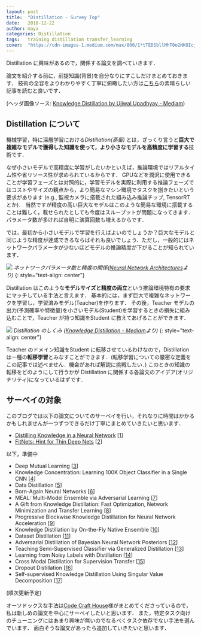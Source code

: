 ```yaml
---
layout: post
title:  "Distillation - Survey Top"
date:   2018-12-22
author: maya
categories: Distillation
tags:	training distillation transfer_learning
cover:  "https://cdn-images-1.medium.com/max/800/1*tTEDSbllMhT0o2NKOIcjog.png"
---
```


Distillation に興味があるので，関係する論文を調べていきます．

論文を紹介する前に，前提知識(背景)を自分なりにすこしだけまとめておきます．
技術の全容をよりわかりやすく丁寧に俯瞰したい方は[こちら][distill-jp]の素晴らしい記事を読むと良いです．

(ヘッダ画像ソース: [Knowledge Distillation by Ujjwal Upadhyay - Mediam][distill-eng])

## Distillation について 
機械学習，特に深層学習における*Distillation(蒸留)* とは，ざっくり言うと**巨大で複雑なモデルで獲得した知識を使って，より小さなモデルを高精度に学習する**技術です．

なぜ小さいモデルで高精度に学習がしたいかといえば，推論環境ではリアルタイム性や省リソース性が求められているからです．
GPUなどを潤沢に使用できることが学習フェーズとは対照的に，学習モデルを実際に利用する推論フェーズではコストやサイズの観点から，より簡易なマシン環境でタスクを捌きたいという要求があります (e.g., 監視カメラに搭載された組み込み推論チップ, TensorRTとか)．
当然ですが精度の高い巨大なモデルはこのような簡易な環境に搭載することは難しく，載せられたとしても今度はスループットが問題になってきます．パラメータ数が多ければ自明に演算回数も増えるからです．

では，最初から小さいモデルで学習を行えばよいのでしょうか？巨大なモデルと同じような精度が達成できるならばそれも良いでしょう．ただし，一般的にはネットワークパラメータが少ないほどモデルの推論精度が下がることが知られています．

![](https://cdn-images-1.medium.com/max/1200/1*kfpO_fJ4bc92sffY4bxnSA.jpeg)
*ネットワークパラメータ数と精度の関係([Neural Network Architectures][nna]より)*
{: style="text-align: center"}

Distillation はこのような**モデルサイズと精度の両立**という推論環境特有の要求にマッチしている手法と言えます．
基本的には，まず巨大で複雑なネットワークを学習し，学習済みモデル(Teacher)を作ります．
その後，Teacher モデルの出力(予測確率や特徴量)を小さいモデル(Student)を学習するときの損失に組み込むことで，Teacher が持つ知識をStudent に教えてあげることができます．

![](https://cdn-images-1.medium.com/max/800/1*U79yXdHqjbRSidDBwyD5MA.png)
*Distillation のしくみ ([Knowledge Distillation - Mediam][distill-eng]より)*
{: style="text-align: center"}

Teacher のドメイン知識をStudent に転移させているわけなので，Distillation は一種の**転移学習**とみなすことができます．(転移学習についての厳密な定義をこの記事では述べません．機会があれば解説に挑戦したい．)
このときの知識の転移をどのようにして行うかが Distillation に関係する各論文のアイデア(オリジナリティ)になっているはずです．

## サーベイの対象
このブログでは以下の論文についてのサーベイを行い，それなりに時間はかかるかもしれませんが一つずつできるだけ丁寧にまとめていきたいと思います．

* [Distilling Knowledge in a Neural Network][survey1] [[1][paper1]]
* [FitNets: Hint for Thin Deep Nets][survey2] [[2][paper2]]

以下，準備中
* Deep Mutual Learning [[3][paper3]]
* Knowledge Concentration: Learning 100K Object Classifier in a Single CNN [[4][paper4]]
* Data Distillation [[5][paper5]]
* Born-Again Neural Networks [[6][paper6]]
* MEAL: Multi-Model Ensemble via Adversarial Learning [[7][paper7]]
* A Gift from Knowledge Distillation: Fast Optimization, Network Minimization and Transfer Learning [[8][paper8]]
* Progressive Blockwise Knowledge Distillation for Neural Network Acceleration [[9][paper9]]
* Knowledge Distillation by On-the-Fly Native Ensemble [[10][paper10]]
* Dataset Distillation [[11][paper11]]
* Adversarial Distillation of Bayesian Neural Network Posteriors [[12][paper12]]
* Teaching Semi-Supervised Classifier via Generalized Distillation [[13][paper13]]
* Learning from Noisy Labels with Distillation [[14][paper14]]
* Cross Modal Distillation for Supervision Transfer [[15][paper15]]
* Dropout Distillation [[16][paper16]]
* Self-supervised Knowledge Distillation Using Singular Value Decomposition [[17][paper17]]

(順次更新予定)

オーソドックスな手法は[Code Craft House][distill-jp]様がまとめてくださっているので，私は新しめの論文を中心にサーベイしたいと思います．
また，特定タスク向けのチューニングにはあまり興味が無いのでなるべくタスク依存でない手法を選んでいます．
面白そうな論文があったら追加していきたいと思います．

[distill-jp]: http://codecrafthouse.jp/p/2018/01/knowledge-distillation/
[distill-eng]: https://medium.com/neural-machines/knowledge-distillation-dc241d7c2322
[nna]: https://towardsdatascience.com/neural-network-architectures-156e5bad51ba
[survey1]: https://paperdrip-dl.github.io/distillation/2018/12/23/Distillating-Knowledge-in-Neural-Networks.html
[survey2]: https://paperdrip-dl.github.io/distillation/2018/12/25/FitNets.html
[paper1]: https://arxiv.org/abs/1503.02531
[paper2]: https://arxiv.org/abs/1412.6550
[paper3]: https://arxiv.org/abs/1706.00384
[paper4]: https://arxiv.org/abs/1711.07607
[paper5]: https://arxiv.org/abs/1712.04440
[paper6]: https://arxiv.org/abs/1805.04770
[paper7]: https://arxiv.org/abs/1812.02425
[paper8]: http://openaccess.thecvf.com/content_cvpr_2017/papers/Yim_A_Gift_From_CVPR_2017_paper.pdf
[paper9]: https://www.ijcai.org/proceedings/2018/0384.pdf
[paper10]: https://arxiv.org/abs/1806.04606
[paper11]: https://arxiv.org/abs/1811.10959
[paper12]: https://arxiv.org/abs/1806.10317
[paper13]: https://www.ijcai.org/proceedings/2018/0298.pdf
[paper14]: https://arxiv.org/abs/1703.02391
[paper15]: https://arxiv.org/abs/1507.00448
[paper16]: http://proceedings.mlr.press/v48/bulo16.pdf
[paper17]: https://arxiv.org/abs/1807.06819




